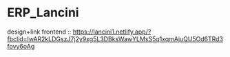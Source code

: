 # ERP_Lancini
design+link frontend  ::         https://lancini1.netlify.app/?fbclid=IwAR2kLDGszJ7j2y9xg5L3DBksWawYLMsS5q1xqmAjuQU5Od6TRd3fovy6oAg
